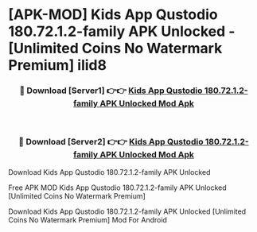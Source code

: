 # [APK-MOD] Kids App Qustodio 180.72.1.2-family APK Unlocked - [Unlimited Coins No Watermark Premium] ilid8



<div align="center">
<h3>🔴 Download [Server1] 👉👉 <a href="https://momento.my/?title=Kids_App_Qustodio_180.72.1.2-family_APK_Unlocked">Kids App Qustodio 180.72.1.2-family APK Unlocked Mod Apk</a></h3><br>

<h3>🔴 Download [Server2] 👉👉 <a href="https://momento.my/?title=Kids_App_Qustodio_180.72.1.2-family_APK_Unlocked">Kids App Qustodio 180.72.1.2-family APK Unlocked Mod Apk</a></h3>
</div>



Download Kids App Qustodio 180.72.1.2-family APK Unlocked 

Free APK MOD Kids App Qustodio 180.72.1.2-family APK Unlocked [Unlimited Coins No Watermark Premium]

Download Kids App Qustodio 180.72.1.2-family APK Unlocked [Unlimited Coins No Watermark Premium] Mod For Android
